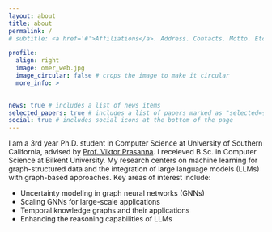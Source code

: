 ```yaml
---
layout: about
title: about
permalink: /
# subtitle: <a href='#'>Affiliations</a>. Address. Contacts. Motto. Etc.

profile:
  align: right
  image: omer_web.jpg
  image_circular: false # crops the image to make it circular
  more_info: >
   

news: true # includes a list of news items
selected_papers: true # includes a list of papers marked as "selected={true}"
social: true # includes social icons at the bottom of the page
---
```

I am a 3rd year Ph.D. student in Computer Science at University of Southern California, advised by [Prof. Viktor Prasanna](https://sites.usc.edu/prasanna/). I receieved B.Sc. in Computer Science at Bilkent University. My research centers on machine learning for graph-structured data and the integration of large language models (LLMs) with graph-based approaches. Key areas of interest include: 
- Uncertainty modeling in graph neural networks (GNNs)
- Scaling GNNs for large-scale applications
- Temporal knowledge graphs and their applications
- Enhancing the reasoning capabilities of LLMs